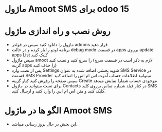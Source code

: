 # ماژول Amoot SMS برای odoo 15

# روش نصب و راه اندازی ماژول 
* ماژول را دانلود کنید سپس در فولدر addons قرار دهید
* برنامه اودو را باز کرده و در حالت debug mode در قسمت apps برروی update apps List کلیک کنید
* سپس ماژول amoot را سرچ کنید و نصب کنید (لازم به ذکر است در قسمت سرچ گزینه apps را حذف کنید)
* پس از نصب وارد Settings شوید بخشی اضافه شده به عنوان SMS Service در قسمت SMS Provider میتوانید اطلاعات حساب آموت اس ام اس را اضافه کنید
* سپس صفحه را رفرش کنید کنار گزینه Create موجودی حساب شمارا نمایش میدهد
* برای تست میتوانید در ماژول Contacts در کنار فیلد شماره تماس برروی کلید SMS کلیک کنید و متن اس ام اس را وارد کنید و ارسال کنید.


# الگو ها در ماژول Amoot SMS
* این بخش در حال بروز رسانی میباشد.
